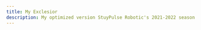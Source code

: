 ```yaml
---
title: My Exclesior 
description: My optimized version StuyPulse Robotic's 2021-2022 season robot, Exclesior.
---
```


